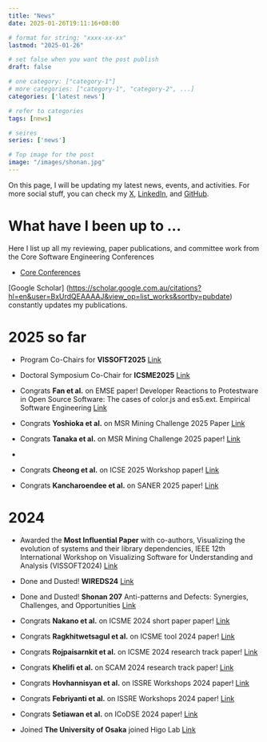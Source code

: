 ```yaml
---
title: "News"
date: 2025-01-26T19:11:16+08:00

# format for string: "xxxx-xx-xx"
lastmod: "2025-01-26"

# set false when you want the post publish
draft: false

# one category: ["category-1"] 
# more categories: ["category-1", "category-2", ...]
categories: ['latest news']

# refer to categories
tags: [news]

# seires
series: ['news']

# Top image for the post
image: "/images/shonan.jpg"
---
```


<!--more-->
On this page, I will be updating my latest news, events, and activities.
For more social stuff, you can check my [X](https://x.com/Augaiko), [LinkedIn](https://www.linkedin.com/in/raula-gaikovina-kula-70b75545/), and [GitHub](https://github.com/raux).

# What have I been up to ...
Here I list up all my reviewing, paper publications, and committee work from the Core Software Engineering Conferences

- [Core Conferences](https://conf.researchr.org/profile/raulakula)

[Google Scholar] (https://scholar.google.com.au/citations?hl=en&user=BxUrdQEAAAAJ&view_op=list_works&sortby=pubdate) constantly updates my publications.

# 2025 so far

- Program Co-Chairs for **VISSOFT2025** [Link](https://vissoft.io/2025/)

- Doctoral Symposium Co-Chair for **ICSME2025** [Link](https://conf.researchr.org/track/icsme-2025/icsme-2025-doctoral-symposium)

- Congrats **Fan et al.** on EMSE paper! Developer Reactions to Protestware in Open Source Software: The cases of color.js and es5.ext. Empirical Software Engineering [Link](https://link.springer.com/article/10.1007/s10664-024-10599-6)

- Congrats **Yoshioka et al.** on MSR Mining Challenge 2025 Paper [Link](https://2025.msrconf.org/track/msr-2025-mining-challenge)

- Congrats **Tanaka et al.** on MSR Mining Challenge 2025 paper! [Link](https://2025.msrconf.org/track/msr-2025-mining-challenge)
- 
- Congrats **Cheong et al.** on ICSE 2025 Workshop paper! [Link](https://arxiv.org/pdf/2501.09482)

- Congrats **Kancharoendee et al.** on SANER 2025 paper! [Link](https://conf.researchr.org/track/saner-2025/saner-2025-early-research-achievement-era--track)

# 2024 

- Awarded the **Most Influential Paper** with co-authors, Visualizing the evolution of systems and their library dependencies, IEEE 12th International Workshop on Visualizing Software for Understanding and Analysis (VISSOFT2024) [Link](https://sel.ist.osaka-u.ac.jp/topics/award_VISSOFT2024_raula/index.html.en) 

- Done and Dusted!  **WIREDS24** [Link](https://wireds2024.github.io/)

- Done and Dusted! **Shonan 207** Anti-patterns and Defects: Synergies, Challenges, and Opportunities [Link](https://shonan.nii.ac.jp/seminars/207/)
  
- Congrats **Nakano et al.** on ICSME 2024 short paper paper! [Link](https://arxiv.org/pdf/2409.12544)
  
- Congrats **Ragkhitwetsagul et al.** on ICSME tool 2024 paper! [Link](https://arxiv.org/pdf/2408.16452)
    
- Congrats **Rojpaisarnkit et al.** on ICSME 2024 research track paper! [Link](https://arxiv.org/pdf/2408.02262)

- Congrats **Khelifi et al.** on SCAM 2024 research track paper! [Link](https://ieeexplore.ieee.org/abstract/document/10795351)

- Congrats **Hovhannisyan et al.** on ISSRE Workshops 2024 paper! [Link](https://arxiv.org/pdf/2410.05992)

- Congrats **Febriyanti et al.** on ISSRE Workshops 2024 paper! [Link](https://arxiv.org/pdf/2410.05683)

- Congrats **Setiawan et al.** on ICoDSE 2024 paper! [Link](https://ieeexplore.ieee.org/abstract/document/10829876)
  
- Joined **The University of Osaka** joined Higo Lab [Link](https://sel.ist.osaka-u.ac.jp/)